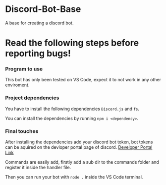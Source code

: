 # Discord-Bot-Base
 A base for creating a discord bot.
 
# Read the following steps before reporting bugs!
### Program to use
This bot has only been tested on VS Code, expect it to not work in any other enviroment.

### Project dependencies
You have to install the following dependencies `Discord.js` and `fs`. 

You can install the dependencies by running `npm i <dependency>`.

### Final touches
After installing the dependencies add your discord bot token, bot tokens can be aquired on the devloper portal page of discord.
[Developer Portal Link](https://discord.com/developers/applications)

Commands are easily add, firstly add a sub dir to the commands folder and register it inside the handler file.

Then you can run your bot with `node .` inside the VS Code terminal.
